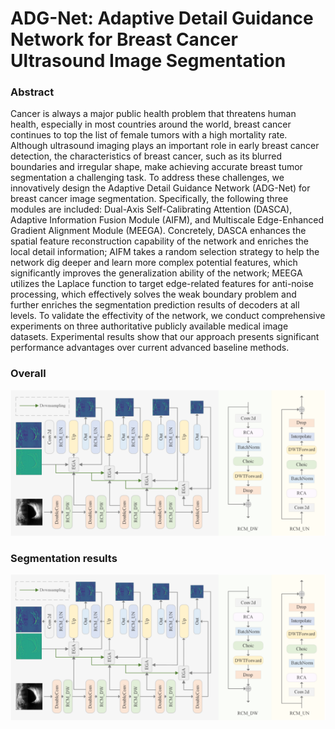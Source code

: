 # ADG-Net: Adaptive Detail Guidance Network for Breast Cancer Ultrasound Image Segmentation
### Abstract
Cancer is always a major public health problem that threatens human health, especially in most countries around the world, breast cancer continues to top the list of female tumors with a high mortality rate. Although ultrasound imaging plays an important role in early breast cancer detection, the characteristics of breast cancer, such as its blurred boundaries and irregular shape, make achieving accurate breast tumor segmentation a challenging task. To address these challenges, we innovatively design the Adaptive Detail Guidance Network (ADG-Net) for breast cancer image segmentation. Specifically, the following three modules are included: Dual-Axis Self-Calibrating Attention (DASCA), Adaptive Information Fusion Module (AIFM), and Multiscale Edge-Enhanced Gradient Alignment Module (MEEGA). Concretely, DASCA enhances the spatial feature reconstruction capability of the network and enriches the local detail information; AIFM takes a random selection strategy to help the network dig deeper and learn more complex potential features, which significantly improves the generalization ability of the network; MEEGA utilizes the Laplace function to target edge-related features for anti-noise processing, which effectively solves the weak boundary problem and further enriches the segmentation prediction results of decoders at all levels. To validate the effectivity of the network, we conduct comprehensive experiments on three authoritative publicly available medical image datasets. Experimental results show that our approach presents significant performance advantages over current advanced baseline methods.
### Overall
![](https://github.com/jiazhuangdiandian/ADG-Net/blob/master/img/1.jpg?raw=true)
### Segmentation results
![](https://github.com/jiazhuangdiandian/ADG-Net/blob/master/img/1.jpg?raw=true)
